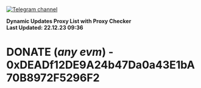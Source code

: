 [![Telegram channel](https://img.shields.io/endpoint?url=https://runkit.io/damiankrawczyk/telegram-badge/branches/master?url=https://t.me/n4z4v0d)](https://t.me/n4z4v0d) 

**Dynamic Updates Proxy List with Proxy Checker**  
**Last Updated: 22.12.23 09:36**

# DONATE (_any evm_) - 0xDEADf12DE9A24b47Da0a43E1bA70B8972F5296F2
